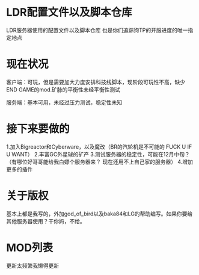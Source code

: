 # LDR配置文件以及脚本仓库
LDR服务器使用的配置文件以及脚本仓库
也是你们追踪狗TP的开服进度的唯一指定地点

# 现在状况
客户端：可玩，但是需要加大力度安排科技线脚本，现阶段可玩性不高，缺少END GAME的mod.矿脉的平衡性未经平衡性测试

服务端：基本可用，未经过压力测试，稳定性未知

# 接下来要做的
1.加入Bigreactor和Cyberware，以及魔改（BR的汽轮机是不可能的 FUCK U IF U WANT）
2.丰富GC外星球的矿产
3.测试服务器的稳定性，可能在12月中旬？（有哪位好哥哥能给我白嫖个服务器来？ 现在还用不上自己家的服务器）
4.增加更多的插件

# 关于版权
基本上都是我写的，外加god_of_bird以及baka84和LG的帮助编写。如果你要给其他服务器使用？干你妈，不给。

# MOD列表
更新太频繁我懒得更新